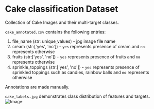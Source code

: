 # Cake classification Dataset
Collection of Cake Images and their multi-target classes.

`cake_annotated.csv` contains the following entries:
1. file_name (str: unique_values) - jpg image file name 
2. cream (str:['yes', 'no']) - `yes` represents presence of cream and `no` represents otherwise
3. fruits (str:['yes', 'no']) - `yes` represents presence of fruits and `no` represents otherwise
4. sprinkle_toppings (str:['yes', 'no']) - `yes` represents presence of sprinkled toppings such as candies, rainbow balls and `no` represents otherwise

Annotations are made manually.

`cake_labels.jpg` demonstrates class distribution of features and targets.
![Image](https://raw.githubusercontent.com/RajkumarGalaxy/cake/main/cake_labels.jpg)
